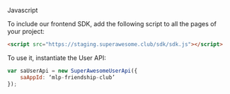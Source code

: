 Javascript

To include our frontend SDK, add the following script to all the pages of your project:

```html
<script src="https://staging.superawesome.club/sdk/sdk.js"></script>
```

To use it, instantiate the User API:

```javascript
var saUserApi = new SuperAwesomeUserApi({
    saAppId: ‘mlp-friendship-club’
});
```
